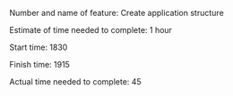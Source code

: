 
Number and name of feature: Create application structure

Estimate of time needed to complete: 1 hour

Start time: 1830

Finish time: 1915

Actual time needed to complete: 45
